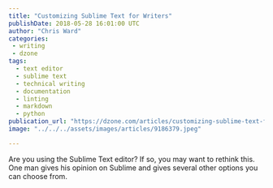 ```yaml
---
title: "Customizing Sublime Text for Writers"
publishDate: 2018-05-28 16:01:00 UTC
author: "Chris Ward"
categories:
 - writing
 - dzone
tags:
  - text editor
  - sublime text
  - technical writing
  - documentation
  - linting
  - markdown
  - python
publication_url: "https://dzone.com/articles/customizing-sublime-text-for-writers"
image: "../../../assets/images/articles/9186379.jpeg"

---
```

Are you using the Sublime Text editor? If so, you may want to rethink this. One man gives his opinion on Sublime and gives several other options you can choose from.

